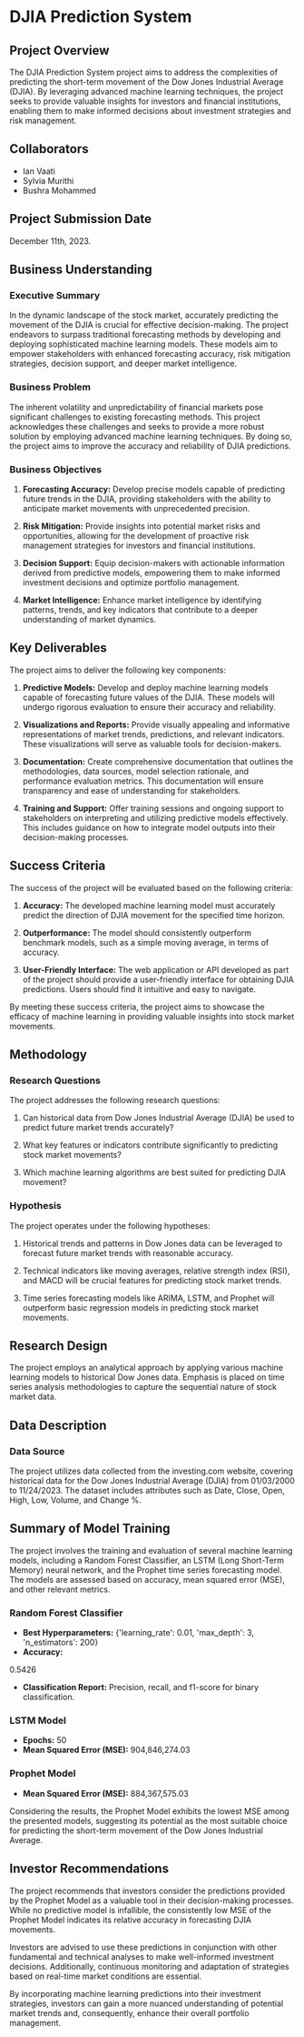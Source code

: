  # DJIA Prediction System

## Project Overview

The DJIA Prediction System project aims to address the complexities of predicting the short-term movement of the Dow Jones Industrial Average (DJIA). By leveraging advanced machine learning techniques, the project seeks to provide valuable insights for investors and financial institutions, enabling them to make informed decisions about investment strategies and risk management.

## Collaborators

- Ian Vaati
- Sylvia Murithi
- Bushra Mohammed

## Project Submission Date

December 11th, 2023.

## Business Understanding

### Executive Summary

In the dynamic landscape of the stock market, accurately predicting the movement of the DJIA is crucial for effective decision-making. The project endeavors to surpass traditional forecasting methods by developing and deploying sophisticated machine learning models. These models aim to empower stakeholders with enhanced forecasting accuracy, risk mitigation strategies, decision support, and deeper market intelligence.

### Business Problem

The inherent volatility and unpredictability of financial markets pose significant challenges to existing forecasting methods. This project acknowledges these challenges and seeks to provide a more robust solution by employing advanced machine learning techniques. By doing so, the project aims to improve the accuracy and reliability of DJIA predictions.

### Business Objectives

1. **Forecasting Accuracy:** Develop precise models capable of predicting future trends in the DJIA, providing stakeholders with the ability to anticipate market movements with unprecedented precision.

2. **Risk Mitigation:** Provide insights into potential market risks and opportunities, allowing for the development of proactive risk management strategies for investors and financial institutions.

3. **Decision Support:** Equip decision-makers with actionable information derived from predictive models, empowering them to make informed investment decisions and optimize portfolio management.

4. **Market Intelligence:** Enhance market intelligence by identifying patterns, trends, and key indicators that contribute to a deeper understanding of market dynamics.

## Key Deliverables

The project aims to deliver the following key components:

1. **Predictive Models:** Develop and deploy machine learning models capable of forecasting future values of the DJIA. These models will undergo rigorous evaluation to ensure their accuracy and reliability.

2. **Visualizations and Reports:** Provide visually appealing and informative representations of market trends, predictions, and relevant indicators. These visualizations will serve as valuable tools for decision-makers.

3. **Documentation:** Create comprehensive documentation that outlines the methodologies, data sources, model selection rationale, and performance evaluation metrics. This documentation will ensure transparency and ease of understanding for stakeholders.

4. **Training and Support:** Offer training sessions and ongoing support to stakeholders on interpreting and utilizing predictive models effectively. This includes guidance on how to integrate model outputs into their decision-making processes.

## Success Criteria

The success of the project will be evaluated based on the following criteria:

1. **Accuracy:** The developed machine learning model must accurately predict the direction of DJIA movement for the specified time horizon.

2. **Outperformance:** The model should consistently outperform benchmark models, such as a simple moving average, in terms of accuracy.

3. **User-Friendly Interface:** The web application or API developed as part of the project should provide a user-friendly interface for obtaining DJIA predictions. Users should find it intuitive and easy to navigate.

By meeting these success criteria, the project aims to showcase the efficacy of machine learning in providing valuable insights into stock market movements.

## Methodology

### Research Questions

The project addresses the following research questions:

1. Can historical data from Dow Jones Industrial Average (DJIA) be used to predict future market trends accurately?

2. What key features or indicators contribute significantly to predicting stock market movements?

3. Which machine learning algorithms are best suited for predicting DJIA movement?

### Hypothesis

The project operates under the following hypotheses:

1. Historical trends and patterns in Dow Jones data can be leveraged to forecast future market trends with reasonable accuracy.

2. Technical indicators like moving averages, relative strength index (RSI), and MACD will be crucial features for predicting stock market trends.

3. Time series forecasting models like ARIMA, LSTM, and Prophet will outperform basic regression models in predicting stock market movements.

## Research Design

The project employs an analytical approach by applying various machine learning models to historical Dow Jones data. Emphasis is placed on time series analysis methodologies to capture the sequential nature of stock market data.

## Data Description

### Data Source

The project utilizes data collected from the investing.com website, covering historical data for the Dow Jones Industrial Average (DJIA) from 01/03/2000 to 11/24/2023. The dataset includes attributes such as Date, Close, Open, High, Low, Volume, and Change %.

## Summary of Model Training

The project involves the training and evaluation of several machine learning models, including a Random Forest Classifier, an LSTM (Long Short-Term Memory) neural network, and the Prophet time series forecasting model. The models are assessed based on accuracy, mean squared error (MSE), and other relevant metrics.

### Random Forest Classifier

- **Best Hyperparameters:** {'learning_rate': 0.01, 'max_depth': 3, 'n_estimators': 200}
- **Accuracy:**

 0.5426
- **Classification Report:** Precision, recall, and f1-score for binary classification.

### LSTM Model

- **Epochs:** 50
- **Mean Squared Error (MSE):** 904,846,274.03

### Prophet Model

- **Mean Squared Error (MSE):** 884,367,575.03

Considering the results, the Prophet Model exhibits the lowest MSE among the presented models, suggesting its potential as the most suitable choice for predicting the short-term movement of the Dow Jones Industrial Average.

## Investor Recommendations

The project recommends that investors consider the predictions provided by the Prophet Model as a valuable tool in their decision-making processes. While no predictive model is infallible, the consistently low MSE of the Prophet Model indicates its relative accuracy in forecasting DJIA movements.

Investors are advised to use these predictions in conjunction with other fundamental and technical analyses to make well-informed investment decisions. Additionally, continuous monitoring and adaptation of strategies based on real-time market conditions are essential.

By incorporating machine learning predictions into their investment strategies, investors can gain a more nuanced understanding of potential market trends and, consequently, enhance their overall portfolio management.
